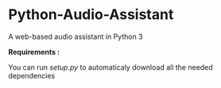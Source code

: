 # Python-Audio-Assistant
A web-based audio assistant in Python 3 

**Requirements :**

You can run *setup.py* to automaticaly download all the needed dependencies
